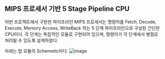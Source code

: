 MIPS 프로세서 기반 5 Stage Pipeline CPU
---

이번 프로젝트에서 구현한 파이프라인 MIPS 프로세서는 명령어를 Fetch, Decode, Execute,
Memory Access, WriteBack 하는 5 단계 파이프라인으로 구성된 간단한 CPU이다. 각 단계는 독립적인 모듈로 구현되어 있으며, 명령어가 각 단계에서 병렬로 처리될 수 있도록 설계하였다.

아래는 탑 모듈의 Schemetic이다.
![image](https://github.com/user-attachments/assets/e2c7a121-ae2f-496d-ae3d-5aa3ce86d1dc)

